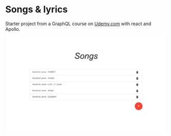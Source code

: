 # Songs & lyrics
Starter project from a GraphQL course on [Udemy.com](https://www.udemy.com/graphql-with-react-course) with react and Apollo.

<center>
  <img src="preview.png">
</center>